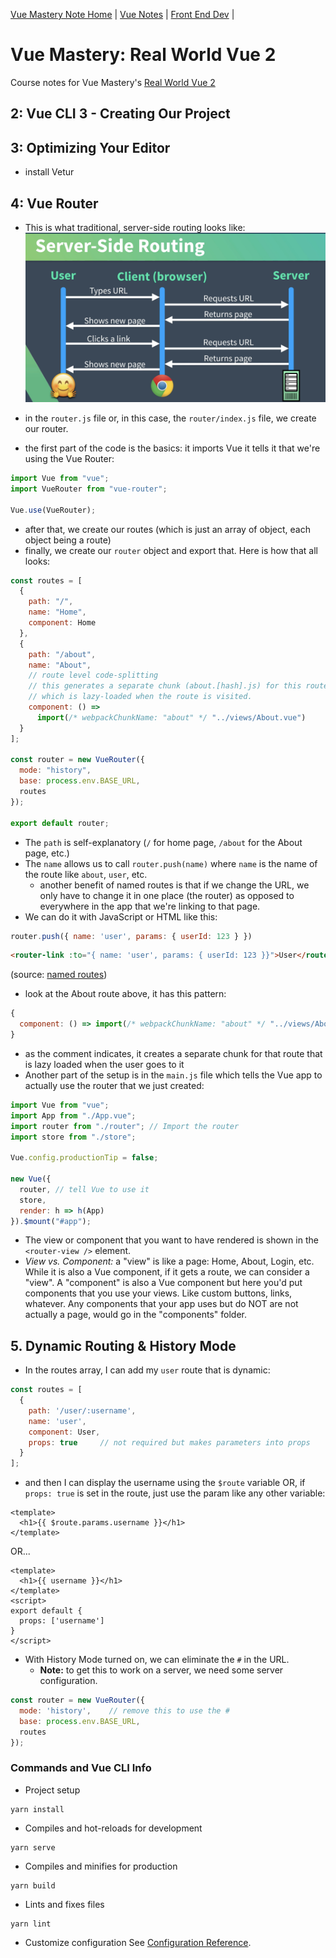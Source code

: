 [Vue Mastery Note Home](https://github.com/coolinmc6/front-end-dev/blob/master/vue/vue-mastery.md) | 
[Vue Notes](https://github.com/coolinmc6/front-end-dev/tree/master/vue) | 
[Front End Dev](https://github.com/coolinmc6/front-end-dev) |

# Vue Mastery: Real World Vue 2

Course notes for Vue Mastery's [Real World Vue 2](https://www.vuemastery.com/courses/real-world-vue-js/)

## 2: Vue CLI 3 - Creating Our Project

## 3: Optimizing Your Editor
- install Vetur

## 4: Vue Router
- This is what traditional, server-side routing looks like:
![Server Side Routing](./assets/server-side-routing.png)

- in the `router.js` file or, in this case, the `router/index.js` file, we create our
router.
- the first part of the code is the basics: it imports Vue it tells it that we're using
the Vue Router:

```js
import Vue from "vue";
import VueRouter from "vue-router";

Vue.use(VueRouter);
```
- after that, we create our routes (which is just an array of object, each object being a route)
- finally, we create our `router` object and export that. Here is how that all looks:

```js
const routes = [
  {
    path: "/",
    name: "Home",
    component: Home
  },
  {
    path: "/about",
    name: "About",
    // route level code-splitting
    // this generates a separate chunk (about.[hash].js) for this route
    // which is lazy-loaded when the route is visited.
    component: () =>
      import(/* webpackChunkName: "about" */ "../views/About.vue")
  }
];

const router = new VueRouter({
  mode: "history",
  base: process.env.BASE_URL,
  routes
});

export default router;
```
- The `path` is self-explanatory (`/` for home page, `/about` for the About page, etc.)
- The `name` allows us to call `router.push(name)` where `name` is the name of the route like `about`,
`user`, etc. 
  - another benefit of named routes is that if we change the URL, we only have to change it in one place
  (the router) as opposed to everywhere in the app that we're linking to that page.
- We can do it with JavaScript or HTML like this:

```js
router.push({ name: 'user', params: { userId: 123 } })
```
```html
<router-link :to="{ name: 'user', params: { userId: 123 }}">User</router-link>
```
(source: [named routes](https://router.vuejs.org/guide/essentials/named-routes.html))
- look at the About route above, it has this pattern:
```js
{
  component: () => import(/* webpackChunkName: "about" */ "../views/About.vue")
}
```
- as the comment indicates, it creates a separate chunk for that route that is lazy loaded
when the user goes to it
- Another part of the setup is in the `main.js` file which tells the Vue app to actually
use the router that we just created:

```js
import Vue from "vue";
import App from "./App.vue";
import router from "./router"; // Import the router
import store from "./store";

Vue.config.productionTip = false;

new Vue({
  router, // tell Vue to use it
  store,
  render: h => h(App)
}).$mount("#app");
```
- The view or component that you want to have rendered is shown in the `<router-view />` element.
- *View vs. Component:* a "view" is like a page: Home, About, Login, etc. While it is also a Vue component, 
if it gets a route, we can consider a "view". A "component" is also a Vue component but here you'd put
components that you use your views. Like custom buttons, links, whatever. Any components that your app 
uses but do NOT are not actually a page, would go in the "components" folder.

## 5. Dynamic Routing & History Mode

- In the routes array, I can add my `user` route that is dynamic:

```js
const routes = [
  {
    path: '/user/:username',
    name: 'user',
    component: User,
    props: true     // not required but makes parameters into props
  }
];
```
- and then I can display the username using the `$route` variable OR, if `props: true` is set in the route, 
just use the param like any other variable:

```vue
<template>
  <h1>{{ $route.params.username }}</h1>
</template>
```
OR...
```vue
<template>
  <h1>{{ username }}</h1>
</template>
<script>
export default {
  props: ['username']
}
</script>
```
- With History Mode turned on, we can eliminate the `#` in the URL.
  - **Note:** to get this to work on a server, we need some server configuration.
```js
const router = new VueRouter({
  mode: 'history',    // remove this to use the #
  base: process.env.BASE_URL,
  routes
});
```

### Commands and Vue CLI Info

- Project setup
```
yarn install
```
- Compiles and hot-reloads for development
```
yarn serve
```
- Compiles and minifies for production
```
yarn build
```
- Lints and fixes files
```
yarn lint
```
- Customize configuration
See [Configuration Reference](https://cli.vuejs.org/config/).
